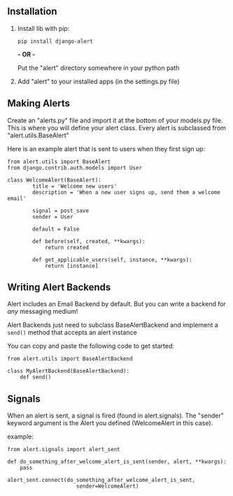 ## Installation ##

 1. Install lib with pip:
 
    `pip install django-alert`
   
    **- OR -**

    Put the "alert" directory somewhere in your python path

 2. Add "alert" to your installed apps (in the settings.py file)


## Making Alerts ##

Create an "alerts.py" file and import it at the bottom of your 
models.py file. This is where you will define your alert class. Every 
alert is subclassed from "alert.utils.BaseAlert"

Here is an example alert that is sent to users when they first sign up:

    from alert.utils import BaseAlert
    from django.contrib.auth.models import User

    class WelcomeAlert(BaseAlert):
		    title = 'Welcome new users'
		    description = 'When a new user signs up, send them a welcome email'
    
		    signal = post_save
		    sender = User
		    
		    default = False
    
    		def before(self, created, **kwargs):
    			return created
    
		    def get_applicable_users(self, instance, **kwargs):
        		return [instance]


## Writing Alert Backends ##

Alert includes an Email Backend by default. But you can write a backend
for *any* messaging medium!

Alert Backends just need to subclass BaseAlertBackend and implement a
`send()` method that accepts an alert instance

You can copy and paste the following code to get started:

    from alert.utils import BaseAlertBackend
    
    class MyAlertBackend(BaseAlertBackend):
        def send()


## Signals ##

When an alert is sent, a signal is fired (found in alert.signals). The 
"sender" keyword argument is the Alert you defined (WelcomeAlert in 
this case).

example:

    from alert.signals import alert_sent

    def do_something_after_welcome_alert_is_sent(sender, alert, **kwargs):
        pass

    alert_sent.connect(do_something_after_welcome_alert_is_sent, 
                          sender=WelcomeAlert)
